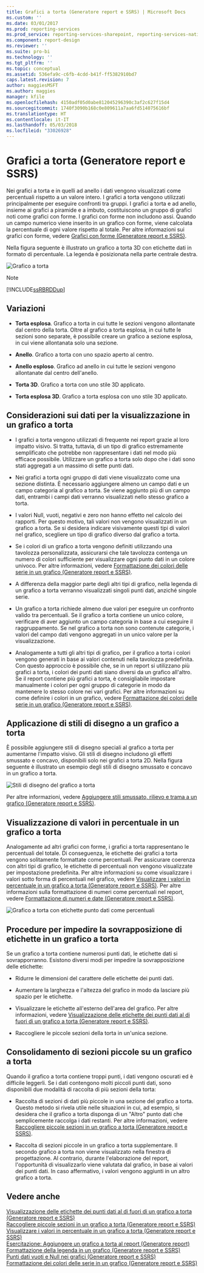 ```yaml
---
title: Grafici a torta (Generatore report e SSRS) | Microsoft Docs
ms.custom: ''
ms.date: 03/01/2017
ms.prod: reporting-services
ms.prod_service: reporting-services-sharepoint, reporting-services-native
ms.component: report-design
ms.reviewer: ''
ms.suite: pro-bi
ms.technology: ''
ms.tgt_pltfrm: ''
ms.topic: conceptual
ms.assetid: 536efa9c-c6fb-4cdd-b41f-ff5382910bd7
caps.latest.revision: 7
author: maggiesMSFT
ms.author: maggies
manager: kfile
ms.openlocfilehash: 4150adf05d0abe812045296390c3af2c627f15d4
ms.sourcegitcommit: 1740f3090b168c0e809611a7aa6fd514075616bf
ms.translationtype: HT
ms.contentlocale: it-IT
ms.lasthandoff: 05/03/2018
ms.locfileid: "33026928"
---
```

# <a name="pie-charts-report-builder-and-ssrs"></a>Grafici a torta (Generatore report e SSRS)
  Nei grafici a torta e in quelli ad anello i dati vengono visualizzati come percentuali rispetto a un valore intero. I grafici a torta vengono utilizzati principalmente per eseguire confronti tra gruppi. I grafici a torta e ad anello, insieme ai grafici a piramide e a imbuto, costituiscono un gruppo di grafici noti come grafici con forme. I grafici con forme non includono assi. Quando un campo numerico viene inserito in un grafico con forme, viene calcolata la percentuale di ogni valore rispetto al totale. Per altre informazioni sui grafici con forme, vedere [Grafici con forme &#40;Generatore report e SSRS&#41;](../../reporting-services/report-design/shape-charts-report-builder-and-ssrs.md).  
  
 Nella figura seguente è illustrato un grafico a torta 3D con etichette dati in formato di percentuale.  La legenda è posizionata nella parte centrale destra.  
  
 ![Grafico a torta](../../reporting-services/report-design/media/piechart.gif "Grafico a torta")  
  
> [!NOTE]  
>  [!INCLUDE[ssRBRDDup](../../includes/ssrbrddup-md.md)]  
  
## <a name="variations"></a>Variazioni  
  
-   **Torta esplosa**. Grafico a torta in cui tutte le sezioni vengono allontanate dal centro della torta. Oltre al grafico a torta esplosa, in cui tutte le sezioni sono separate, è possibile creare un grafico a sezione esplosa, in cui viene allontanata solo una sezione.  
  
-   **Anello**. Grafico a torta con uno spazio aperto al centro.  
  
-   **Anello esploso**. Grafico ad anello in cui tutte le sezioni vengono allontanate dal centro dell'anello.  
  
-   **Torta 3D**. Grafico a torta con uno stile 3D applicato.  
  
-   **Torta esplosa 3D**. Grafico a torta esplosa con uno stile 3D applicato.  
  
## <a name="data-considerations-for-display-on-a-pie-chart"></a>Considerazioni sui dati per la visualizzazione in un grafico a torta  
  
-   I grafici a torta vengono utilizzati di frequente nei report grazie al loro impatto visivo. Si tratta, tuttavia, di un tipo di grafico estremamente semplificato che potrebbe non rappresentare i dati nel modo più efficace possibile. Utilizzare un grafico a torta solo dopo che i dati sono stati aggregati a un massimo di sette punti dati.  
  
-   Nei grafici a torta ogni gruppo di dati viene visualizzato come una sezione distinta. È necessario aggiungere almeno un campo dati e un campo categoria al grafico a torta. Se viene aggiunto più di un campo dati, entrambi i campi dati verranno visualizzati nello stesso grafico a torta.  
  
-   I valori Null, vuoti, negativi e zero non hanno effetto nel calcolo dei rapporti. Per questo motivo, tali valori non vengono visualizzati in un grafico a torta. Se si desidera indicare visivamente questi tipi di valori nel grafico, scegliere un tipo di grafico diverso dal grafico a torta.  
  
-   Se i colori di un grafico a torta vengono definiti utilizzando una tavolozza personalizzata, assicurarsi che tale tavolozza contenga un numero di colori sufficiente per visualizzare ogni punto dati in un colore univoco. Per altre informazioni, vedere [Formattazione dei colori delle serie in un grafico &#40;Generatore report e SSRS&#41;](../../reporting-services/report-design/formatting-series-colors-on-a-chart-report-builder-and-ssrs.md).  
  
-   A differenza della maggior parte degli altri tipi di grafico, nella legenda di un grafico a torta verranno visualizzati singoli punti dati, anziché singole serie.  
  
-   Un grafico a torta richiede almeno due valori per eseguire un confronto valido tra percentuali. Se il grafico a torta contiene un unico colore, verificare di aver aggiunto un campo categoria in base a cui eseguire il raggruppamento. Se nel grafico a torta non sono contenute categorie, i valori del campo dati vengono aggregati in un unico valore per la visualizzazione.  
  
-   Analogamente a tutti gli altri tipi di grafico, per il grafico a torta i colori vengono generati in base ai valori contenuti nella tavolozza predefinita. Con questo approccio è possibile che, se in un report si utilizzano più grafici a torta, i colori dei punti dati siano diversi da un grafico all'altro. Se il report contiene più grafici a torta, è consigliabile impostare manualmente i colori per ogni gruppo di categorie in modo da mantenere lo stesso colore nei vari grafici. Per altre informazioni su come definire i colori in un grafico, vedere [Formattazione dei colori delle serie in un grafico &#40;Generatore report e SSRS&#41;](../../reporting-services/report-design/formatting-series-colors-on-a-chart-report-builder-and-ssrs.md).  
  
## <a name="applying-drawing-styles-to-a-pie-chart"></a>Applicazione di stili di disegno a un grafico a torta  
 È possibile aggiungere stili di disegno speciali al grafico a torta per aumentarne l'impatto visivo. Gli stili di disegno includono gli effetti smussato e concavo, disponibili solo nei grafici a torta 2D. Nella figura seguente è illustrato un esempio degli stili di disegno smussato e concavo in un grafico a torta.  
  
 ![Stili di disegno del grafico a torta](../../reporting-services/report-design/media/rs-piedrawingeffects-concave2.gif "Stili di disegno del grafico a torta")  
  
 Per altre informazioni, vedere [Aggiungere stili smussato, rilievo e trama a un grafico &#40;Generatore report e SSRS&#41;](../../reporting-services/report-design/chart-effects-add-bevel-emboss-or-texture-report-builder.md).  
  
## <a name="displaying-percentage-values-on-a-pie-chart"></a>Visualizzazione di valori in percentuale in un grafico a torta  
 Analogamente ad altri grafici con forme, i grafici a torta rappresentano le percentuali del totale. Di conseguenza, le etichette dei grafici a torta vengono solitamente formattate come percentuali. Per assicurare coerenza con altri tipi di grafico, le etichette di percentuali non vengono visualizzate per impostazione predefinita. Per altre informazioni su come visualizzare i valori sotto forma di percentuali nel grafico, vedere [Visualizzare i valori in percentuale in un grafico a torta &#40;Generatore report e SSRS&#41;](../../reporting-services/report-design/display-percentage-values-on-a-pie-chart-report-builder-and-ssrs.md). Per altre informazioni sulla formattazione di numeri come percentuali nel report, vedere [Formattazione di numeri e date &#40;Generatore report e SSRS&#41;](../../reporting-services/report-design/formatting-numbers-and-dates-report-builder-and-ssrs.md).  
  
 ![Grafico a torta con etichette punto dati come percentuali](../../reporting-services/report-design/media/rs-piechartpercentages.gif "Grafico a torta con etichette punto dati come percentuali")  
  
## <a name="preventing-overlapped-labels-on-a-pie-chart"></a>Procedure per impedire la sovrapposizione di etichette in un grafico a torta  
 Se un grafico a torta contiene numerosi punti dati, le etichette dati si sovrapporranno. Esistono diversi modi per impedire la sovrapposizione delle etichette:  
  
-   Ridurre le dimensioni del carattere delle etichette dei punti dati.  
  
-   Aumentare la larghezza e l'altezza del grafico in modo da lasciare più spazio per le etichette.  
  
-   Visualizzare le etichette all'esterno dell'area del grafico. Per altre informazioni, vedere [Visualizzazione delle etichette dei punti dati al di fuori di un grafico a torta &#40;Generatore report e SSRS&#41;](../../reporting-services/report-design/display-data-point-labels-outside-a-pie-chart-report-builder-and-ssrs.md).  
  
-   Raccogliere le piccole sezioni della torta in un'unica sezione.  
  
## <a name="consolidating-small-slices-on-a-pie-chart"></a>Consolidamento di sezioni piccole su un grafico a torta  
 Quando il grafico a torta contiene troppi punti, i dati vengono oscurati ed è difficile leggerli. Se i dati contengono molti piccoli punti dati, sono disponibili due modalità di raccolta di più sezioni della torta:  
  
-   Raccolta di sezioni di dati più piccole in una sezione del grafico a torta. Questo metodo si rivela utile nelle situazioni in cui, ad esempio, si desidera che il grafico a torta disponga di un "Altro" punto dati che semplicemente raccolga i dati restanti. Per altre informazioni, vedere [Raccogliere piccole sezioni in un grafico a torta &#40;Generatore report e SSRS&#41;](../../reporting-services/report-design/collect-small-slices-on-a-pie-chart-report-builder-and-ssrs.md).  
  
-   Raccolta di sezioni piccole in un grafico a torta supplementare. Il secondo grafico a torta non viene visualizzato nella finestra di progettazione. Al contrario, durante l'elaborazione del report, l'opportunità di visualizzarlo viene valutata dal grafico, in base ai valori dei punti dati. In caso affermativo, i valori vengono aggiunti in un altro grafico a torta.  
  
## <a name="see-also"></a>Vedere anche  
 [Visualizzazione delle etichette dei punti dati al di fuori di un grafico a torta &#40;Generatore report e SSRS&#41;](../../reporting-services/report-design/display-data-point-labels-outside-a-pie-chart-report-builder-and-ssrs.md)   
 [Raccogliere piccole sezioni in un grafico a torta &#40;Generatore report e SSRS&#41;](../../reporting-services/report-design/collect-small-slices-on-a-pie-chart-report-builder-and-ssrs.md)   
 [Visualizzare i valori in percentuale in un grafico a torta &#40;Generatore report e SSRS&#41;](../../reporting-services/report-design/display-percentage-values-on-a-pie-chart-report-builder-and-ssrs.md)   
 [Esercitazione: Aggiungere un grafico a torta al report &#40;Generatore report&#41;](../../reporting-services/tutorial-add-a-pie-chart-to-your-report-report-builder.md)   
 [Formattazione della legenda in un grafico &#40;Generatore report e SSRS&#41;](../../reporting-services/report-design/chart-legend-formatting-report-builder.md)   
 [Punti dati vuoti e Null nei grafici &#40;Generatore report e SSRS&#41;](../../reporting-services/report-design/empty-and-null-data-points-in-charts-report-builder-and-ssrs.md)   
 [Formattazione dei colori delle serie in un grafico &#40;Generatore report e SSRS&#41;](../../reporting-services/report-design/formatting-series-colors-on-a-chart-report-builder-and-ssrs.md)  
  
  
